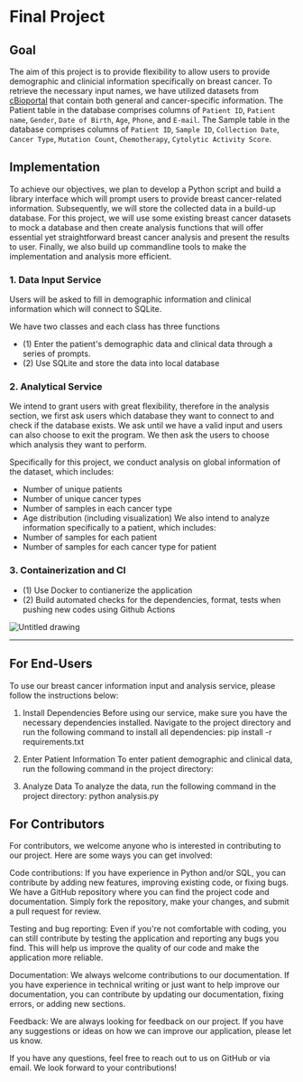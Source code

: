 # Final Project

## Goal
The aim of this project is to provide flexibility to allow users to provide demographic and clinicial information specifically on breast cancer. To retrieve the necessary input names, we have utilized datasets from [cBioportal](https://www.cbioportal.org/study/clinicalData?id=brca_smc_2018) that contain both general and cancer-specific information. The Patient table in the database comprises columns of `Patient ID`, `Patient name`, `Gender`, `Date of Birth`, `Age`, `Phone`, and `E-mail`. The Sample table in the database comprises columns of `Patient ID`, `Sample ID`, `Collection Date`, `Cancer Type`, `Mutation Count`, `Chemotherapy`, `Cytolytic Activity Score`.


## Implementation
To achieve our objectives, we plan to develop a Python script and build a library interface which will prompt users to provide breast cancer-related information. Subsequently, we will store the collected data in a build-up database. For this project, we will use some existing breast cancer datasets to mock a database and then create analysis functions that will offer essential yet straightforward breast cancer analysis and present the results to user. Finally, we also build up commandline tools to make the implementation and analysis more efficient.

### 1. Data Input Service

Users will be asked to fill in demographic information and clinical information which will connect to SQLite. 

We have two classes and each class has three functions 
- (1) Enter the patient's demographic data and clinical data through a series of prompts. 
- (2) Use SQLite and store the data into local database

### 2. Analytical Service

We intend to grant users with great flexibility, therefore in the analysis section, we first ask users which database they want to connect to and check if the database exists. We ask until we have a valid input and users can also choose to exit the program. We then ask the users to choose which analysis they want to perform. 

Specifically for this project, we conduct analysis on global information of the dataset, which includes: 
- Number of unique patients
- Number of unique cancer types
- Number of samples in each cancer type
- Age distribution (including visualization) 
We also intend to analyze information specifically to a patient, which includes: 
- Number of samples for each patient
- Number of samples for each cancer type for patient

### 3. Containerization and CI
- (1) Use Docker to contianerize the application
- (2) Build automated checks for the dependencies, format, tests when pushing new codes using Github Actions

![Untitled drawing](https://user-images.githubusercontent.com/70648104/230992080-781d7835-48cb-4170-bd17-e628a2373beb.jpg)

--------------------------------------------------------------

## For End-Users
To use our breast cancer information input and analysis service, please follow the instructions below:

1. Install Dependencies
Before using our service, make sure you have the necessary dependencies installed. Navigate to the project directory and run the following command to install all dependencies: pip install -r requirements.txt

2. Enter Patient Information
To enter patient demographic and clinical data, run the following command in the project directory:

3. Analyze Data
To analyze the data, run the following command in the project directory: python analysis.py

## For Contributors

For contributors, we welcome anyone who is interested in contributing to our project. Here are some ways you can get involved:

Code contributions: If you have experience in Python and/or SQL, you can contribute by adding new features, improving existing code, or fixing bugs. We have a GitHub repository where you can find the project code and documentation. Simply fork the repository, make your changes, and submit a pull request for review.

Testing and bug reporting: Even if you're not comfortable with coding, you can still contribute by testing the application and reporting any bugs you find. This will help us improve the quality of our code and make the application more reliable.

Documentation: We always welcome contributions to our documentation. If you have experience in technical writing or just want to help improve our documentation, you can contribute by updating our documentation, fixing errors, or adding new sections.

Feedback: We are always looking for feedback on our project. If you have any suggestions or ideas on how we can improve our application, please let us know.

If you have any questions, feel free to reach out to us on GitHub or via email. We look forward to your contributions!


